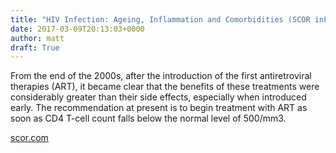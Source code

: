 ```yaml
---
title: "HIV Infection: Ageing, Inflammation and Comorbidities (SCOR inFORM)"
date: 2017-03-09T20:13:03+0000
author: matt
draft: True
---
```

From the end of the 2000s, after the introduction of the first antiretroviral therapies (ART), it became clear that the benefits of these treatments were considerably greater than their side effects, especially when introduced early. The recommendation at present is to begin treatment with ART as soon as CD4 T-cell count falls below the normal level of 500/mm3.

[ scor.com ]( https://www.scor.com/images/stories/pdf/library/scor-inform/SCOR_in_FORM_VIH_Infla_Comorbidit_EN.pdf )
